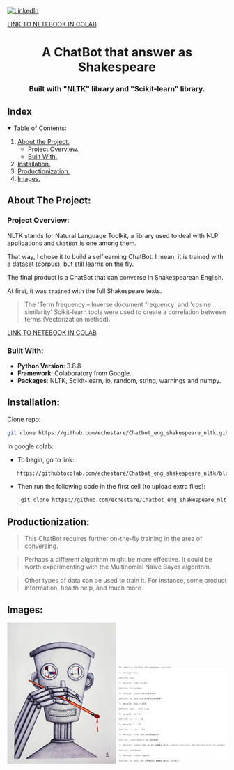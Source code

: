 
<a href="https://www.linkedin.com/in/ezequiel-nicolás-starecinch" target="_blank"><img alt="LinkedIn" src="https://img.shields.io/badge/linkedin-%230077B5.svg?&style=for-the-badge&logo=linkedin&logoColor=white" /></a>

[LINK TO NETEBOOK IN COLAB](https://colab.research.google.com/drive/1_P1OMucdAh2ysnF05Ydl8jiC1CRiIKvR?usp=sharing)

<h1 align="center"> A ChatBot that answer as Shakespeare </h1>
<h3 align="center"> Built with "NLTK" library and "Scikit-learn" library.  </h3>

<!-- TABLE OF CONTENTS -->
## Index
<details open="open">
  <summary>Table of Contents: </summary>
  <ol>
    <li>
      <a href="#about-the-project">About the Project.</a>
      <ul>
        <li><a href="#project-overview">Project Overview.</a></li>
        <li><a href="#built-with">Built With.</a></li>
      </ul>
    </li>
    <li>
      <a href="#installation">Installation.</a></li>
    </li>
    <li>
      <a href="#productionization">Productionization.</a>
    </li>
    <li>
      <a href="#images">Images.</a>
    </li>
  </ol>
</details>


<!-- ABOUT THE PROJECT -->
## About The Project:
<!-- PROJECT OVERVIEW -->
### Project Overview:

NLTK stands for Natural Language Toolkit, a library used to deal with NLP applications and `ChatBot` is one among them.

That way, I chose it to build a selflearning ChatBot. I mean, it is trained with a dataset (corpus), but still learns on the fly.

The final product is a ChatBot that can converse in Shakespearean English.

At first,  it was `trained` with the full Shakespeare texts. 

>The 'Term frequency – Inverse document frequency' and 'cosine similarity' Scikit-learn tools were used to create a correlation between terms (Vectorization method).

[LINK TO NETEBOOK IN COLAB](https://colab.research.google.com/drive/1_P1OMucdAh2ysnF05Ydl8jiC1CRiIKvR?usp=sharing)



<!-- BUILT WITH -->
### Built With:
* **Python Version**: 3.8.8
* **Framework**: Colaboratory from Google.
* **Packages**: NLTK, Scikit-learn, io, random, string, warnings and numpy.





<!-- INSTALLATION -->
## Installation: 
Clone repo:
   ```sh
   git clone https://github.com/echestare/Chatbot_eng_shakespeare_nltk.git
   ```
In google colab:
- To begin, go to link:
```sh
   https://githubtocolab.com/echestare/Chatbot_eng_shakespeare_nltk/blob/main/Chatbot_eng_shakespeare_nltk.ipynb
   ``` 
- Then run  the following code in the first cell (to upload extra files):

   ```sh
   !git clone https://github.com/echestare/Chatbot_eng_shakespeare_nltk
   ```

<!-- productionization -->
## Productionization:

>This ChatBot requires further on-the-fly training in the area of conversing.

>Perhaps a different algorithm might be more effective. It could be worth experimenting with the Multinomial Naive Bayes algorithm. 

>Other types of data can be used to train it. For instance, some product information, health help, and much more


<!-- IMAGES -->
## Images:

<img src="https://github.com/echestare/chatbot_esp_chatterbot/blob/main/Snapshots/face.jpg" alt="drawing" width="250"/>
<img src="https://github.com/echestare/chatbot_esp_chatterbot/blob/main/Snapshots/chat.jpg" alt="drawing" width="250"/>